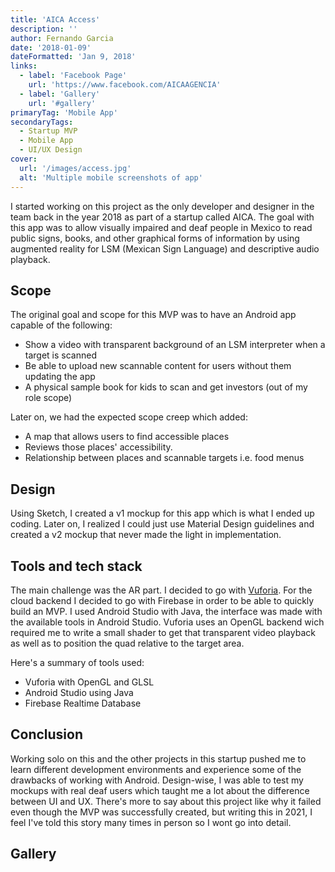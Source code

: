```yaml
---
title: 'AICA Access'
description: ''
author: Fernando Garcia
date: '2018-01-09'
dateFormatted: 'Jan 9, 2018'
links:
  - label: 'Facebook Page'
    url: 'https://www.facebook.com/AICAAGENCIA'
  - label: 'Gallery'
    url: '#gallery'
primaryTag: 'Mobile App'
secondaryTags:
  - Startup MVP
  - Mobile App
  - UI/UX Design
cover:
  url: '/images/access.jpg'
  alt: 'Multiple mobile screenshots of app'
---
```


I started working on this project as the only developer and designer in the team back in the year 2018 as part of a startup called AICA. The goal with this app was to allow visually impaired and deaf people in Mexico to read public signs, books, and other graphical forms of information by using augmented reality for LSM (Mexican Sign Language) and descriptive audio playback.

## Scope

The original goal and scope for this MVP was to have an Android app capable of the following:

* Show a video with transparent background of an LSM interpreter when a target is scanned
* Be able to upload new scannable content for users without them updating the app
* A physical sample book for kids to scan and get investors (out of my role scope)

Later on, we had the expected scope creep which added:

* A map that allows users to find accessible places
* Reviews those places' accessibility.
* Relationship between places and scannable targets i.e. food menus

## Design

Using Sketch, I created a v1 mockup for this app which is what I ended up coding. Later on, I realized I could just use Material Design guidelines and created a v2 mockup that never made the light in implementation.

## Tools and tech stack

The main challenge was the AR part. I decided to go with [Vuforia](https://developer.vuforia.com/). For the cloud backend I decided to go with Firebase in order to be able to quickly build an MVP. I used Android Studio with Java, the interface was made with the available tools in Android Studio. Vuforia uses an OpenGL backend wich required me to write a small shader to get that transparent video playback as well as to position the quad relative to the target area.

Here's a summary of tools used:
* Vuforia with OpenGL and GLSL
* Android Studio using Java
* Firebase Realtime Database

## Conclusion

Working solo on this and the other projects in this startup pushed me to learn different development environments and experience some of the drawbacks of working with Android. Design-wise, I was able to test my mockups with real deaf users which taught me a lot about the difference between UI and UX. There's more to say about this project like why it failed even though the MVP was successfully created, but writing this in 2021, I feel I've told this story many times in person so I wont go into detail.

## Gallery

